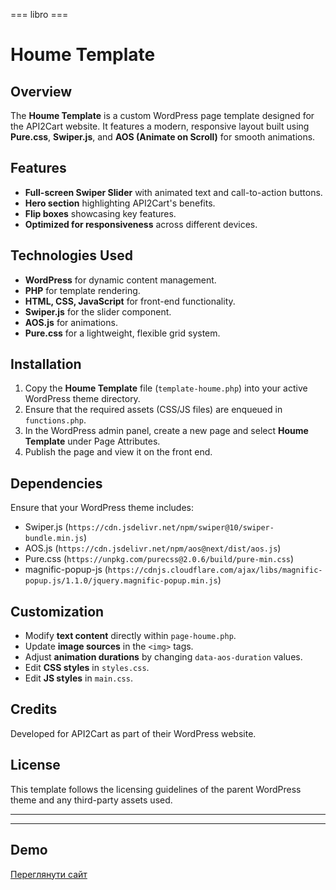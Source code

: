 === libro ===

# Houme Template

## Overview
The **Houme Template** is a custom WordPress page template designed for the API2Cart website. It features a modern, responsive layout built using **Pure.css**, **Swiper.js**, and **AOS (Animate on Scroll)** for smooth animations.

## Features
- **Full-screen Swiper Slider** with animated text and call-to-action buttons.
- **Hero section** highlighting API2Cart's benefits.
- **Flip boxes** showcasing key features.
- **Optimized for responsiveness** across different devices.

## Technologies Used
- **WordPress** for dynamic content management.   
- **PHP** for template rendering.
- **HTML, CSS, JavaScript** for front-end functionality.
- **Swiper.js** for the slider component.
- **AOS.js** for animations.
- **Pure.css** for a lightweight, flexible grid system.


## Installation
1. Copy the **Houme Template** file (`template-houme.php`) into your active WordPress theme directory.
2. Ensure that the required assets (CSS/JS files) are enqueued in `functions.php`.
3. In the WordPress admin panel, create a new page and select **Houme Template** under Page Attributes.
4. Publish the page and view it on the front end.

## Dependencies
Ensure that your WordPress theme includes:
- Swiper.js (`https://cdn.jsdelivr.net/npm/swiper@10/swiper-bundle.min.js`)
- AOS.js (`https://cdn.jsdelivr.net/npm/aos@next/dist/aos.js`)
- Pure.css (`https://unpkg.com/purecss@2.0.6/build/pure-min.css`)
- magnific-popup-js (`https://cdnjs.cloudflare.com/ajax/libs/magnific-popup.js/1.1.0/jquery.magnific-popup.min.js`)

## Customization
- Modify **text content** directly within `page-houme.php`.
- Update **image sources** in the `<img>` tags.
- Adjust **animation durations** by changing `data-aos-duration` values.
- Edit **CSS styles** in `styles.css`.
- Edit **JS styles** in `main.css`. 

## Credits
Developed for API2Cart as part of their WordPress website.

## License
This template follows the licensing guidelines of the parent WordPress theme and any third-party assets used.

---
---
## Demo
[Переглянути сайт](https://www.dev-07.semenenko.pp.ua/)




